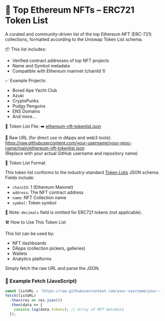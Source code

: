 # 🧾 Top Ethereum NFTs – ERC721 Token List

A curated and community-driven list of the top Ethereum NFT (ERC-721) collections, formatted according to the Uniswap Token List schema.

📦 This list includes:
- Verified contract addresses of top NFT projects
- Name and Symbol metadata
- Compatible with Ethereum mainnet (chainId 1)

✅ Example Projects:
- Bored Ape Yacht Club  
- Azuki  
- CryptoPunks  
- Pudgy Penguins  
- ENS Domains  
- And more...

📄 Token List File:
➡️ [ethereum-nft-tokenlist.json](./ethereum-nft-tokenlist.json)

🔗 Raw URL (for direct use in dApps and web3 tools):  
https://raw.githubusercontent.com/your-username/your-repo-name/main/ethereum-nft-tokenlist.json  
(Replace with your actual GitHub username and repository name)

📌 Token List Format

This token list conforms to the industry-standard [Token Lists](https://tokenlists.org/) JSON schema. Fields include:

- `chainId`: 1 (Ethereum Mainnet)  
- `address`: The NFT contract address  
- `name`: NFT Collection name  
- `symbol`: Token symbol  

📝 Note: `decimals` field is omitted for ERC721 tokens (not applicable).

🛠️ How to Use This Token List

This list can be used by:

- NFT dashboards  
- DApps (collection pickers, galleries)  
- Wallets  
- Analytics platforms  

Simply fetch the raw URL and parse the JSON.

### 🧪 Example Fetch (JavaScript)

```js
const listURL = 'https://raw.githubusercontent.com/your-username/your-repo-name/main/ethereum-nft-tokenlist.json';
fetch(listURL)
  .then(res => res.json())
  .then(data => {
    console.log(data.tokens); // Array of NFT metadata
  });
